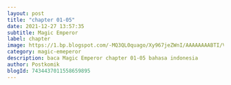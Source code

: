```yaml
---
layout: post 
title: "chapter 01-05"
date: 2021-12-27 13:57:35
subtitle: Magic Emperor
label: chapter
image: https://1.bp.blogspot.com/-MQ3QL0quago/Xy967jeZWnI/AAAAAAAABTI/Vs7D101CCXkJybMV_vJrx0tvbEoegHaYACLcBGAsYHQ/s72-c/Magic-Emperor.jpg
category: magic-emeperor
description: baca Magic Emperor chapter 01-05 bahasa indonesia 
author: Postkomik
blogId: 7434437011558659895
---
```

